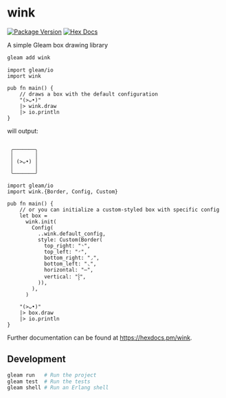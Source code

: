# wink

[![Package Version](https://img.shields.io/hexpm/v/wink)](https://hex.pm/packages/wink)
[![Hex Docs](https://img.shields.io/badge/hex-docs-ffaff3)](https://hexdocs.pm/wink/)

A simple Gleam box drawing library

```sh
gleam add wink
```

```gleam
import gleam/io
import wink

pub fn main() {
    // draws a box with the default configuration
    "(>ᴗ•)"
    |> wink.draw
    |> io.println
}
```

will output:

```

 ╭───────╮ 
 │       │ 
 │ (>ᴗ•) │ 
 │       │ 
 ╰───────╯ 

```

```gleam
import gleam/io
import wink.{Border, Config, Custom}

pub fn main() {
    // or you can initialize a custom-styled box with specific config
    let box =
      wink.init(
        Config(
          ..wink.default_config,
          style: Custom(Border(
            top_right: "◝",
            top_left: "◜",
            bottom_right: "◞",
            bottom_left: "◟",
            horizontal: "―",
            vertical: "⸾",
          )),
        ),
      )

    "(>ᴗ•)"
    |> box.draw
    |> io.println
}
```

Further documentation can be found at <https://hexdocs.pm/wink>.

## Development

```sh
gleam run   # Run the project
gleam test  # Run the tests
gleam shell # Run an Erlang shell
```
